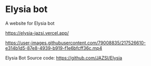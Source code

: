 # Elysia bot

A website for Elysia bot

https://elysia-jazsi.vercel.app/

https://user-images.githubusercontent.com/79008835/217526610-e314b1d5-87e8-4939-b919-f1e6bfcff36c.mp4

Elysia Bot Source code: https://github.com/JAZSI/Elysia
